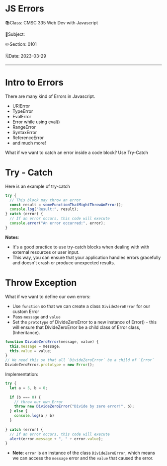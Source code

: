 # JS Errors

📚Class: CMSC 335 Web Dev with Javascript

📘Subject: <a href="https://github.com/lamula21/cheat-sheets/blob/main/"></a>

✏️Section: 0101

🗓️Date: 2023-03-29

---

# Intro to Errors
There are many kind of Errors in Javascript.
- URIError
- TypeError 
- EvalError 
- Error while using eval()
- RangeError
- SyntaxError 
- ReferenceError
- and much more!

What if we want to catch an error inside a code block? Use Try-Catch

# Try - Catch
Here is an example of try-catch
```js
try {
  // This block may throw an error
  const result = someFunctionThatMightThrowAnError();
  console.log("Result:", result);
} catch (error) {
  // If an error occurs, this code will execute
  console.error("An error occurred:", error);
}
```

**Notes**:
- It's a good practice to use try-catch blocks when dealing with with external resources or user input. 
- This way, you can ensure that your application handles errors gracefully and doesn't crash or produce unexpected results.


# Throw Exception
What if we want to define our own errors:
- Use `function` so that we can create a class `DivideZeroError` for our custom Error
- Pass `message` and `value`
- Set the `prototype` of DivideZeroError to a new instance of Error() - this will ensure that DivideZeroError be a child class of Error class, (Inheritance).
```js
function DivideZeroError(message, value) {
  this.message = message;
  this.value = value;
}
// We need this so that all `DivideZeroError` be a child of `Error`
DivideZeroError.prototype = new Error();
```

Implementation:
```js
try {
  let a = 5, b = 0;
  
  if (b === 0) {
    // throw our own Error
    throw new DivideZeroError("Divide by zero error!", b);
  } else { 
    console.log(a / b) 
  }
    
} catch (error) {
  // If an error occurs, this code will execute
  alert(error.message + ", " + error.value);
}
```
- **Note**: `error` is an instance of the class `DivideZeroError`, which means we can access the `message` error and the `value` that caused the error.